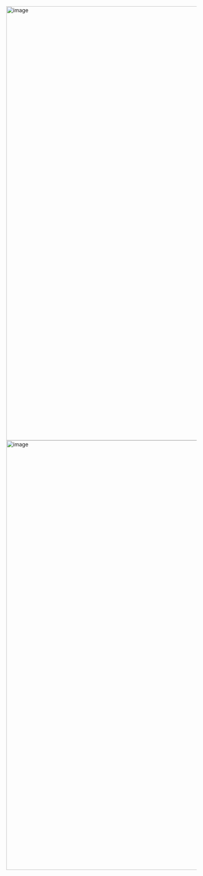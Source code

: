<img width="1919" height="1149" alt="image" src="https://github.com/user-attachments/assets/117fb80f-ea23-4ccb-aeb0-a91cc63f1317" />
<img width="1919" height="1137" alt="image" src="https://github.com/user-attachments/assets/352eabc3-d3fe-4146-badd-c956111dc3d1" />

